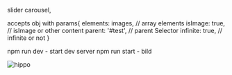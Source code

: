 
slider carousel,

accepts obj with params{
elements: images,  // array elements
isImage: true,    // isImage or other content
parent: '#test', // parent Selector
infinite: true, // infinite or not
}

npm run dev - start dev server
npm run start - bild


![hippo](https://s8.gifyu.com/images/png_11-110310c231ed0b32b.gif)
